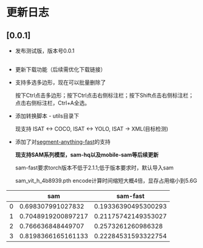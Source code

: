 # 更新日志

## [0.0.1]

* 发布测试版，版本号0.0.1

## 
* 更新下载功能（后续需优化下载链接）
* 支持多选多边形，现在可以批量删除了

    按下Ctrl点击多边形；按下Ctrl点击右侧标注栏；按下Shift点击右侧标注栏；点击右侧标注栏，Ctrl+A全选。
    
* 添加转换脚本 - utils目录下
    
    现支持 ISAT <-> COCO, ISAT <-> YOLO, ISAT -> XML(目标检测) 

* 添加了对[segment-anything-fast](https://github.com/pytorch-labs/segment-anything-fast)的支持
    
    **现支持SAM系列模型，sam-hq以及mobile-sam等后续更新**
    
    sam-fast要求torch版本不低于2.1.1;低于版本要求时，默认导入sam
    
    sam_vit_h_4b8939.pth encode计算时间缩短大概4倍，显存占用缩小到5.6G
    
| | sam | sam-fast |
|----|----|----|
| 0 | 0.698307991027832 | 0.19336390495300293 | 
| 1 | 0.7048919200897217 | 0.21175742149353027 | 
| 2 | 0.766636848449707 | 0.2573261260986328 | 
| 3 | 0.8198366165161133 | 0.22284531593322754 | 

